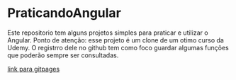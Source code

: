 # PraticandoAngular

<p>Este repositorio tem alguns projetos simples para praticar e utilizar o Angular.
Ponto de atenção: esse projeto é um clone de um otimo curso da Udemy. O registrro dele no github tem como foco guardar algumas funções que poderão sempre ser consultadas.
</p>

<a href="https://emrehliug.github.io/PraticandoAngular/">link para gitpages</a>
